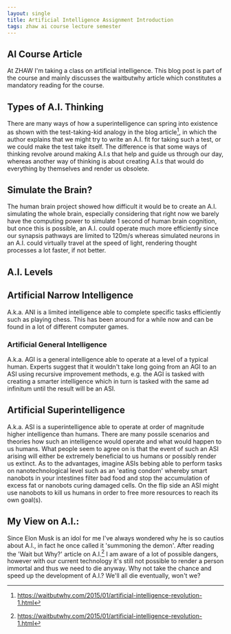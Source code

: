 ```yaml
---
layout: single
title: Artificial Intelligence Assignment Introduction
tags: zhaw ai course lecture semester
---
```


## AI Course Article

At ZHAW I'm taking a class on artificial intelligence. This blog post is part of the course and mainly discusses the waitbutwhy article which constitutes a mandatory reading for the course.

## Types of A.I. Thinking

There are many ways of how a superintelligence can spring into existence as shown with the test-taking-kid analogy in the blog article[^1], in which the author explains that we might try to write an A.I. fit for taking such a test, or we could make the test take itself. The difference is that some ways of thinking revolve around making A.I.s that help and guide us through our day, whereas another way of thinking is about creating A.I.s that would do everything by themselves and render us obsolete.

## Simulate the Brain?

The human brain project showed how difficult it would be to create an A.I. simulating the whole brain, especially considering that right now we barely have the computing power to simulate 1 second of human brain cognition, but once this is possible, an A.I. could operate much more efficiently since our synapsis pathways are limited to 120m/s whereas simulated neurons in an A.I. could virtually travel at the speed of light, rendering thought processes a lot faster, if not better.

## A.I. Levels

## Artificial Narrow Intelligence
A.k.a. ANI is a limited intelligence able to complete specific tasks efficiently such as playing chess. This has been around for a while now and can be found in a lot of different computer games.

### Artificial General Intelligence
A.k.a. AGI is a general intelligence able to operate at a level of a typical human. Experts suggest that it wouldn't take long going from an AGI to an ASI using recursive improvement methods, e.g. the AGI is tasked with creating a smarter intelligence which in turn is tasked with the same ad infinitum until the result will be an ASI.

## Artificial Superintelligence
A.k.a. ASI is a superintelligence able to operate at order of magnitude higher intelligence than humans. There are many possile scenarios and theories how such an intelligence would operate and what would happen to us humans. What people seem to agree on is that the event of such an ASI arising will either be extremely beneficial to us humans or possibly render us extinct. As to the advantages, imagine ASIs bebing able to perform tasks on nanotechnological level such as an 'eating condom'
whereby smart nanobots in your intestines filter bad food and stop the accumulation of excess fat or nanobots curing damaged cells. On the flip side an ASI might use nanobots to kill us humans in order to free more resources to reach its own goal(s).

## My View on A.I.:

Since Elon Musk is an idol for me I've always wondered why he is so cautios about A.I., in fact he once called it 'summoning the demon'. After reading the 'Wait but Why?' article on A.I.[^1] I am aware of a lot of possible dangers, however with our current technology it's still not possible to render a person immortal and thus we need to die anyway. Why not take the chance and speed up the development of A.I.? We'll all die eventually, won't we?

[^1]: https://waitbutwhy.com/2015/01/artificial-intelligence-revolution-1.html
